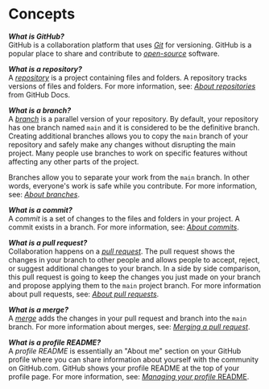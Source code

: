 # Concepts

***What is GitHub?***  
GitHub is a collaboration platform that uses [*Git*](https://docs.github.com/get-started/quickstart/github-glossary#git) for versioning. GitHub is a popular place to share and contribute to [*open-source*](https://docs.github.com/get-started/quickstart/github-glossary#open-source) software.

***What is a repository?***  
A [*repository*](https://docs.github.com/get-started/quickstart/github-glossary#repository) is a project containing files and folders. A repository tracks versions of files and folders. For more information, see: [*About repositories*](https://docs.github.com/en/repositories/creating-and-managing-repositories/about-repositories) from GitHub Docs.

***What is a branch?***  
A [*branch*](https://docs.github.com/en/get-started/quickstart/github-glossary#branch) is a parallel version of your repository. By default, your repository has one branch named `main` and it is considered to be the definitive branch. Creating additional branches allows you to copy the `main` branch of your repository and safely make any changes without disrupting the main project. Many people use branches to work on specific features without affecting any other parts of the project.

Branches allow you to separate your work from the `main` branch. In other words, everyone's work is safe while you contribute. For more information, see: [*About branches*](https://docs.github.com/en/pull-requests/collaborating-with-pull-requests/proposing-changes-to-your-work-with-pull-requests/about-branches).

***What is a commit?***  
A *commit* is a set of changes to the files and folders in your project. A commit exists in a branch. For more information, see: [*About commits*](https://docs.github.com/en/pull-requests/committing-changes-to-your-project/creating-and-editing-commits/about-commits).

***What is a pull request?***  
Collaboration happens on a [*pull request*](https://docs.github.com/en/get-started/quickstart/github-glossary#pull-request). The pull request shows the changes in your branch to other people and allows people to accept, reject, or suggest additional changes to your branch. In a side by side comparison, this pull request is going to keep the changes you just made on your branch and propose applying them to the `main` project branch. For more information about pull requests, see: [*About pull requests*](https://docs.github.com/en/pull-requests/collaborating-with-pull-requests/proposing-changes-to-your-work-with-pull-requests/about-pull-requests).

***What is a merge?***  
A [*merge*](https://docs.github.com/en/get-started/quickstart/github-glossary#merge) adds the changes in your pull request and branch into the `main` branch. For more information about merges, see: [*Merging a pull request*](https://docs.github.com/en/pull-requests/collaborating-with-pull-requests/incorporating-changes-from-a-pull-request/merging-a-pull-request).

***What is a profile README?***  
A *profile README* is essentially an "About me" section on your GitHub profile where you can share information about yourself with the community on GitHub.com. GitHub shows your profile README at the top of your profile page. For more information, see: [*Managing your profile* README](https://docs.github.com/en/account-and-profile/setting-up-and-managing-your-github-profile/customizing-your-profile/managing-your-profile-readme).
